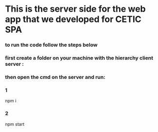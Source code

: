 # This is the server side for the web app that we developed for CETIC SPA



### to run the code follow the steps below
### first create a folder on your machine with the hierarchy client server  :
### then open the cmd on the server and run:

### 1
npm i
### 2
npm start
